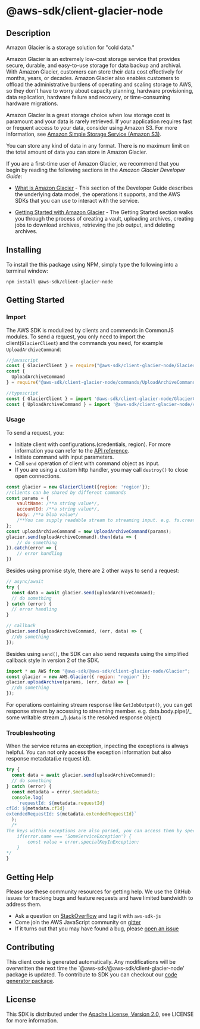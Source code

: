 # @aws-sdk/client-glacier-node

## Description

<p>Amazon Glacier is a storage solution for "cold data."</p> <p>Amazon Glacier is an extremely low-cost storage service that provides secure, durable, and easy-to-use storage for data backup and archival. With Amazon Glacier, customers can store their data cost effectively for months, years, or decades. Amazon Glacier also enables customers to offload the administrative burdens of operating and scaling storage to AWS, so they don't have to worry about capacity planning, hardware provisioning, data replication, hardware failure and recovery, or time-consuming hardware migrations.</p> <p>Amazon Glacier is a great storage choice when low storage cost is paramount and your data is rarely retrieved. If your application requires fast or frequent access to your data, consider using Amazon S3. For more information, see <a href="http://aws.amazon.com/s3/">Amazon Simple Storage Service (Amazon S3)</a>.</p> <p>You can store any kind of data in any format. There is no maximum limit on the total amount of data you can store in Amazon Glacier.</p> <p>If you are a first-time user of Amazon Glacier, we recommend that you begin by reading the following sections in the <i>Amazon Glacier Developer Guide</i>:</p> <ul> <li> <p> <a href="http://docs.aws.amazon.com/amazonglacier/latest/dev/introduction.html">What is Amazon Glacier</a> - This section of the Developer Guide describes the underlying data model, the operations it supports, and the AWS SDKs that you can use to interact with the service.</p> </li> <li> <p> <a href="http://docs.aws.amazon.com/amazonglacier/latest/dev/amazon-glacier-getting-started.html">Getting Started with Amazon Glacier</a> - The Getting Started section walks you through the process of creating a vault, uploading archives, creating jobs to download archives, retrieving the job output, and deleting archives.</p> </li> </ul>

## Installing

To install the this package using NPM, simply type the following into a terminal window:

```
npm install @aws-sdk/client-glacier-node
```

## Getting Started

### Import

The AWS SDK is modulized by clients and commends in CommonJS modules. To send a request, you only need to import the client(`GlacierClient`) and the commands you need, for example `UploadArchiveCommand`:

```javascript
//javascript
const { GlacierClient } = require("@aws-sdk/client-glacier-node/GlacierClient");
const {
  UploadArchiveCommand
} = require("@aws-sdk/client-glacier-node/commands/UploadArchiveCommand");
```

```javascript
//typescript
const { GlacierClient } = import '@aws-sdk/client-glacier-node/GlacierClient';
const { UploadArchiveCommand } = import '@aws-sdk/client-glacier-node/commands/UploadArchiveCommand';
```

### Usage

To send a request, you:

- Initiate client with configurations.(credentials, region). For more information you can refer to the [API reference][].
- Initiate command with input parameters.
- Call `send` operation of client with command object as input.
- If you are using a custom http handler, you may call `destroy()` to close open connections.

```javascript
const glacier = new GlacierClient({region: 'region'});
//clients can be shared by different commands
const params = {
    vaultName: /**a string value*/,
    accountId: /**a string value*/,
    body: /**a blob value*/
    /**You can supply readable stream to streaming input. e.g. fs.createReadStream(file) */,
};
const uploadArchiveCommand = new UploadArchiveCommand(params);
glacier.send(uploadArchiveCommand).then(data => {
    // do something
}).catch(error => {
    // error handling
})
```

Besides using promise style, there are 2 other ways to send a request:

```javascript
// async/await
try {
  const data = await glacier.send(uploadArchiveCommand);
  // do something
} catch (error) {
  // error handling
}
```

```javascript
// callback
glacier.send(uploadArchiveCommand, (err, data) => {
  //do something
});
```

Besides using `send()`, the SDK can also send requests using the simplified callback style in version 2 of the SDK.

```javascript
import * as AWS from "@aws-sdk/@aws-sdk/client-glacier-node/Glacier";
const glacier = new AWS.Glacier({ region: "region" });
glacier.uploadArchive(params, (err, data) => {
  //do something
});
```

For operations containing stream response like `GetJobOutput()`, you can get response stream by accessing to streaming member. e.g. data.body.pipe(/_ some writable stream _/).(`data` is the resolved response object)

### Troubleshooting

When the service returns an exception, inpecting the exceptions is always helpful. You can not only access the exception information but also response metadata(i.e request id).

```javascript
try {
  const data = await glacier.send(uploadArchiveCommand);
  // do something
} catch (error) {
  const metadata = error.$metadata;
  console.log(
    `requestId: ${metadata.requestId}
cfId: ${metadata.cfId}
extendedRequestId: ${metadata.extendedRequestId}`
  );
  /*
The keys within exceptions are also parsed, you can access them by specifying exception names like below:
    if(error.name === 'SomeServiceException') {
        const value = error.specialKeyInException;
    }
*/
}
```

## Getting Help

Please use these community resources for getting help. We use the GitHub issues for tracking bugs and feature requests and have limited bandwidth to address them.

- Ask a question on [StackOverflow](https://stackoverflow.com/questions/tagged/aws-sdk-js) and tag it with `aws-sdk-js`
- Come join the AWS JavaScript community on [gitter](https://gitter.im/aws/aws-sdk-js-v3)
- If it turns out that you may have found a bug, please [open an issue](https://github.com/aws/aws-sdk-js-v3/issues)

## Contributing

This client code is generated automatically. Any modifications will be overwritten the next time the `@aws-sdk/@aws-sdk/client-glacier-node' package is updated. To contribute to SDK you can checkout our [code generator package][].

## License

This SDK is distributed under the
[Apache License, Version 2.0](http://www.apache.org/licenses/LICENSE-2.0),
see LICENSE for more information.

[code generator package]: https://github.com/aws/aws-sdk-js-v3/tree/master/packages/service-types-generator
[api reference]: https://docs.aws.amazon.com/AWSJavaScriptSDK/latest/
